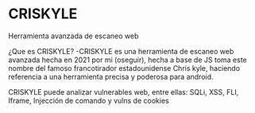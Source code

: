 # CRISKYLE
Herramienta avanzada de escaneo web 

¿Que es CRISKYLE?
-CRISKYLE es una herramienta de escaneo web avanzada hecha en 2021 por mi (oseguir), hecha a base de JS toma este nombre del famoso francotirador estadounidense Chris kyle, haciendo referencia a una herramienta precisa y poderosa para android.

CRISKYLE puede analizar vulnerables web, entre ellas:
SQLi, XSS, FLI, Iframe, Injección de comando y vulns de cookies

